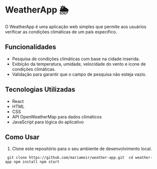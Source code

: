 # WeatherApp 🌦️

O WeatherApp é uma aplicação web simples que permite aos usuários verificar as condições climáticas de um país específico.

## Funcionalidades

- Pesquisa de condições climáticas com base na cidade inserida.
- Exibição da temperatura, umidade, velocidade do vento e ícone de condições climáticas.
- Validação para garantir que o campo de pesquisa não esteja vazio.

## Tecnologias Utilizadas

- React
- HTML
- CSS
- API OpenWeatherMap para dados climáticos
- JavaScript para lógica do aplicativo

## Como Usar

1. Clone este repositório para o seu ambiente de desenvolvimento local.

`
git clone https://github.com/mariameir/weather-app.git 
cd weather-app
npm install
npm start`

